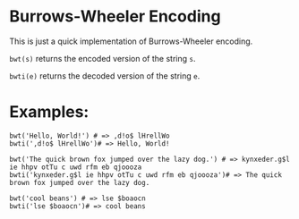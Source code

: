 # Burrows-Wheeler Encoding


This is just a quick implementation of Burrows-Wheeler encoding.


`bwt(s)` returns the encoded version of the string `s`.


`bwti(e)` returns the decoded version of the string `e`.

# Examples:
```
bwt('Hello, World!') # => ,d!o$ lHrellWo
bwti(',d!o$ lHrellWo')# => Hello, World!

bwt('The quick brown fox jumped over the lazy dog.') # => kynxeder.g$l ie hhpv otTu c uwd rfm eb qjoooza
bwti('kynxeder.g$l ie hhpv otTu c uwd rfm eb qjoooza')# => The quick brown fox jumped over the lazy dog.

bwt('cool beans') # => lse $boaocn
bwti('lse $boaocn')# => cool beans

```